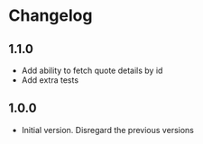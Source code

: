 # Changelog

## 1.1.0
* Add ability to fetch quote details by id
* Add extra tests

## 1.0.0
* Initial version. Disregard the previous versions
